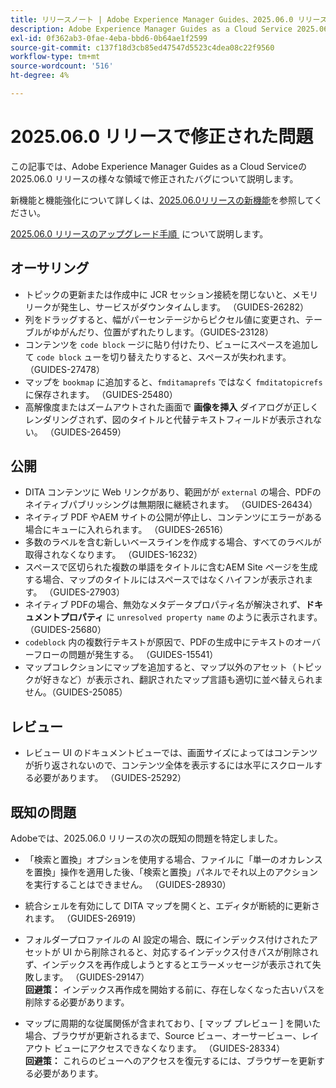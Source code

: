 ```yaml
---
title: リリースノート | Adobe Experience Manager Guides、2025.06.0 リリースの問題を修正しました
description: Adobe Experience Manager Guides as a Cloud Service 2025.06.0 リリースのバグ修正について説明します。
exl-id: 0f362ab3-0fae-4eba-bbd6-0b64ae1f2599
source-git-commit: c137f18d3cb85ed47547d5523c4dea08c22f9560
workflow-type: tm+mt
source-wordcount: '516'
ht-degree: 4%

---
```


# 2025.06.0 リリースで修正された問題

この記事では、Adobe Experience Manager Guides as a Cloud Serviceの 2025.06.0 リリースの様々な領域で修正されたバグについて説明します。

新機能と機能強化について詳しくは、[&#x200B; 2025.06.0リリースの新機能](whats-new-2025-06-0.md)を参照してください。

[2025.06.0 リリースのアップグレード手順 &#x200B;](upgrade-instructions-2025-06-0.md) について説明します。

## オーサリング

- トピックの更新または作成中に JCR セッション接続を閉じないと、メモリリークが発生し、サービスがダウンタイムします。 （GUIDES-26282）
- 列をドラッグすると、幅がパーセンテージからピクセル値に変更され、テーブルがゆがんだり、位置がずれたりします。（GUIDES-23128）
- コンテンツを `code block` ージに貼り付けたり、ビューにスペースを追加して `code block` ューを切り替えたりすると、スペースが失われます。 （GUIDES-27478）
- マップを `bookmap` に追加すると、`fmditamaprefs` ではなく `fmditatopicrefs` に保存されます。 （GUIDES-25480）
- 高解像度またはズームアウトされた画面で **画像を挿入** ダイアログが正しくレンダリングされず、図のタイトルと代替テキストフィールドが表示されない。 （GUIDES-26459）


## 公開

- DITA コンテンツに Web リンクがあり、範囲がが `external` の場合、PDFのネイティブパブリッシングは無期限に継続されます。 （GUIDES-26434）
- ネイティブ PDF やAEM サイトの公開が停止し、コンテンツにエラーがある場合にキューに入れられます。 （GUIDES-26516）
- 多数のラベルを含む新しいベースラインを作成する場合、すべてのラベルが取得されなくなります。 （GUIDES-16232）
- スペースで区切られた複数の単語をタイトルに含むAEM Site ページを生成する場合、マップのタイトルにはスペースではなくハイフンが表示されます。 （GUIDES-27903）
- ネイティブ PDFの場合、無効なメタデータプロパティ名が解決されず、**ドキュメントプロパティ** に `unresolved property name` のように表示されます。 （GUIDES-25680）
- `codeblock` 内の複数行テキストが原因で、PDFの生成中にテキストのオーバーフローの問題が発生する。 （GUIDES-15541）
- マップコレクションにマップを追加すると、マップ以外のアセット（トピックが好きなど）が表示され、翻訳されたマップ言語も適切に並べ替えられません。（GUIDES-25085）


## レビュー

- レビュー UI のドキュメントビューでは、画面サイズによってはコンテンツが折り返されないので、コンテンツ全体を表示するには水平にスクロールする必要があります。 （GUIDES-25292）


## 既知の問題

Adobeでは、2025.06.0 リリースの次の既知の問題を特定しました。

- 「検索と置換」オプションを使用する場合、ファイルに「単一のオカレンスを置換」操作を適用した後、「検索と置換」パネルでそれ以上のアクションを実行することはできません。 （GUIDES-28930）

- 統合シェルを有効にして DITA マップを開くと、エディタが断続的に更新されます。 （GUIDES-26919）

- フォルダープロファイルの AI 設定の場合、既にインデックス付けされたアセットが UI から削除されると、対応するインデックス付きパスが削除されず、インデックスを再作成しようとするとエラーメッセージが表示されて失敗します。 （GUIDES-29147） <br>**回避策：** インデックス再作成を開始する前に、存在しなくなった古いパスを削除する必要があります。

- マップに周期的な従属関係が含まれており、[ マップ プレビュー ] を開いた場合、ブラウザが更新されるまで、Source ビュー、オーサービュー、レイアウト ビューにアクセスできなくなります。 （GUIDES-28334） <br>**回避策：** これらのビューへのアクセスを復元するには、ブラウザーを更新する必要があります。
